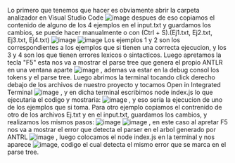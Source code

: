 Lo primero que tenemos que hacer es obviamente abrir la carpeta analizador en Visual Studio Code 
![image](https://github.com/user-attachments/assets/8cceb1a0-4276-41d9-a91b-bf6937056ada) 
despues de eso copiamos el contenido de alguno de los 4 ejemplos en el input.txt y guardamos los cambios, se puede hacer manualmente o con (Ctrl + S).(Ej1.txt, Ej2.txt, Ej3.txt, Ej4.txt) 
![image](https://github.com/user-attachments/assets/b6022d22-6cda-456e-aca5-fddf960f05e1) ![image](https://github.com/user-attachments/assets/b3218f40-aeed-4213-a111-26fd7ec2ea9b)
Los ejemplos 1 y 2 son los correspondientes a los ejemplos que si tienen una correcta ejecucion, y los 3 y 4 son los que tienen errores lexicos o sintacticos.
Luego apretamos la tecla "F5" esta nos va a mostrar el parse tree que genera el propio ANTLR en una ventana aparte 
![image](https://github.com/user-attachments/assets/ae9f9dcd-aa6a-4ee6-a4eb-a91e67e56c81)
, ademas va estar en la debug consol los tokens y el parse tree.
Luego abrimos la terminal tocando click derecho debajo de los archivos de nuestro proyecto y tocamos Open in Integrated Terminal 
![image](https://github.com/user-attachments/assets/f83a46ae-5040-49c9-b8f3-e2429feb7dcb)
, y en dicha terminal escribimos node index.js lo que ejecutaria el codigo y mostraria: 
![image](https://github.com/user-attachments/assets/2f8e6e58-758f-456a-9ed8-df088d41f0b0)
, y eso seria la ejecucion de uno de los ejemplos que si toma.
Para otro ejemplo copiamos el contrenido de otro de los archivos Ej.txt y en el input.txt, guardamos los cambios, y realizamos los mismos pasos: 
![image](https://github.com/user-attachments/assets/892baa34-85f6-4f3f-bbb5-3f9b1ab913a8) ![image](https://github.com/user-attachments/assets/01686eb8-9a67-43cb-8460-4c207eae0398)
, en este caso al apretar F5 nos va a mostrar el error que detecta el parser en el arbol generado por ANTRL 
![image](https://github.com/user-attachments/assets/62275f57-9f56-482f-ac4a-c88f82a3fd84)
, luego colocamos el node index.js en la terminal y nos aparece 
![image](https://github.com/user-attachments/assets/5ec9ce1c-a08c-45f6-be2e-951c7e6e6f48), codigo el cual detecta el mismo error que se marca en el parse tree.
